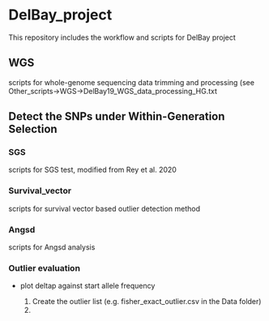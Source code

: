 # DelBay_project
This repository includes the workflow and scripts for DelBay project

## WGS
scripts for whole-genome sequencing data trimming and processing (see Other_scripts->WGS->DelBay19_WGS_data_processing_HG.txt

## Detect the SNPs under Within-Generation Selection

### SGS
scripts for SGS test, modified from Rey et al. 2020

### Survival_vector
scripts for survival vector based outlier detection method 

### Angsd 
scripts for Angsd analysis

### Outlier evaluation

- plot deltap against start allele frequency

  1) Create the outlier list (e.g. fisher_exact_outlier.csv in the Data folder)
  2) 
